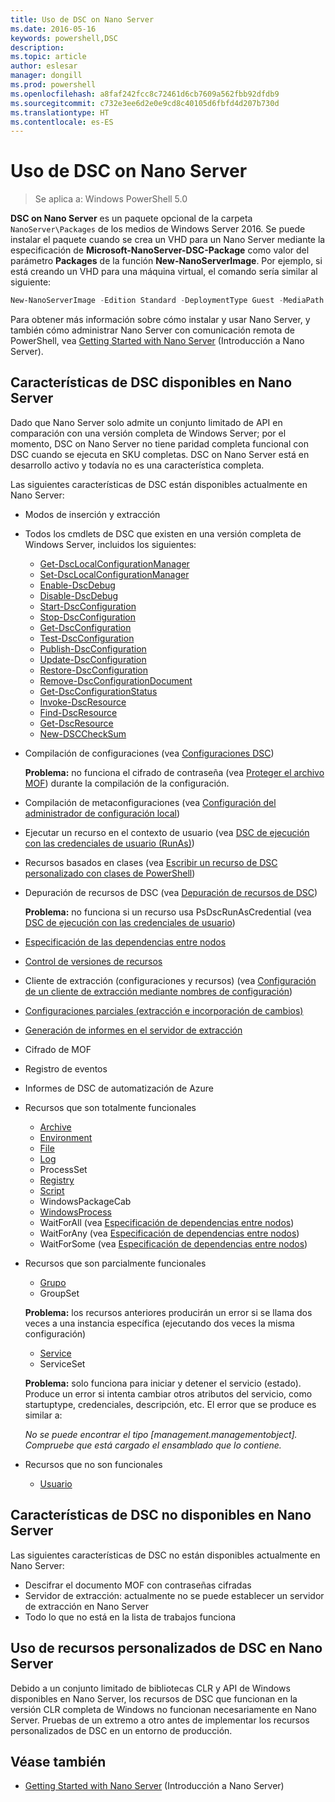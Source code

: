 ```yaml
---
title: Uso de DSC on Nano Server
ms.date: 2016-05-16
keywords: powershell,DSC
description: 
ms.topic: article
author: eslesar
manager: dongill
ms.prod: powershell
ms.openlocfilehash: a8faf242fcc8c72461d6cb7609a562fbb92dfdb9
ms.sourcegitcommit: c732e3ee6d2e0e9cd8c40105d6fbfd4d207b730d
ms.translationtype: HT
ms.contentlocale: es-ES
---
```

# <a name="using-dsc-on-nano-server"></a>Uso de DSC on Nano Server

> Se aplica a: Windows PowerShell 5.0

**DSC on Nano Server** es un paquete opcional de la carpeta `NanoServer\Packages` de los medios de Windows Server 2016. Se puede instalar el paquete cuando se crea un VHD para un Nano Server mediante la especificación de **Microsoft-NanoServer-DSC-Package** como valor del parámetro **Packages** de la función **New-NanoServerImage**. Por ejemplo, si está creando un VHD para una máquina virtual, el comando sería similar al siguiente:

```powershell
New-NanoServerImage -Edition Standard -DeploymentType Guest -MediaPath f:\ -BasePath .\Base -TargetPath .\Nano1\Nano.vhd -ComputerName Nano1 -Packages Microsoft-NanoServer-DSC-Package
```

Para obtener más información sobre cómo instalar y usar Nano Server, y también cómo administrar Nano Server con comunicación remota de PowerShell, vea [Getting Started with Nano Server](https://technet.microsoft.com/en-us/library/mt126167.aspx) (Introducción a Nano Server).


## <a name="dsc-features-available-on-nano-server"></a>Características de DSC disponibles en Nano Server

 Dado que Nano Server solo admite un conjunto limitado de API en comparación con una versión completa de Windows Server; por el momento, DSC on Nano Server no tiene paridad completa funcional con DSC cuando se ejecuta en SKU completas. DSC on Nano Server está en desarrollo activo y todavía no es una característica completa.
 
 Las siguientes características de DSC están disponibles actualmente en Nano Server: 


* Modos de inserción y extracción

* Todos los cmdlets de DSC que existen en una versión completa de Windows Server, incluidos los siguientes: 
  * [Get-DscLocalConfigurationManager](https://technet.microsoft.com/en-us/library/dn407378.aspx)
  * [Set-DscLocalConfigurationManager](https://technet.microsoft.com/en-us/library/dn521621.aspx)   
  * [Enable-DscDebug](https://technet.microsoft.com/en-us/library/mt517870.aspx)
  * [Disable-DscDebug](https://technet.microsoft.com/en-us/library/mt517872.aspx)       
  * [Start-DscConfiguration](https://technet.microsoft.com/en-us/library/dn521623.aspx)
  * [Stop-DscConfiguration](https://technet.microsoft.com/en-us/library/mt143542.aspx)
  * [Get-DscConfiguration](https://technet.microsoft.com/en-us/library/dn407379.aspx)
  * [Test-DscConfiguration](https://technet.microsoft.com/en-us/library/dn407382.aspx)      
  * [Publish-DscConfiguration](https://technet.microsoft.com/en-us/library/mt517875.aspx) 
  * [Update-DscConfiguration](https://technet.microsoft.com/en-us/library/mt143541.aspx)
  * [Restore-DscConfiguration](https://technet.microsoft.com/en-us/library/dn407383.aspx)
  * [Remove-DscConfigurationDocument](https://technet.microsoft.com/en-us/library/mt143544.aspx)
  * [Get-DscConfigurationStatus](https://technet.microsoft.com/en-us/library/mt517868.aspx)
  * [Invoke-DscResource](https://technet.microsoft.com/en-us/library/mt517869.aspx)
  * [Find-DscResource](https://technet.microsoft.com/en-us/library/mt517874.aspx)
  * [Get-DscResource](https://technet.microsoft.com/en-us/library/dn521625.aspx)
  * [New-DSCCheckSum](https://technet.microsoft.com/en-us/library/dn521622.aspx)    

* Compilación de configuraciones (vea [Configuraciones DSC](configurations.md))

  **Problema:** no funciona el cifrado de contraseña (vea [Proteger el archivo MOF](securemof.md)) durante la compilación de la configuración.

* Compilación de metaconfiguraciones (vea [Configuración del administrador de configuración local](metaConfig.md))

* Ejecutar un recurso en el contexto de usuario (vea [DSC de ejecución con las credenciales de usuario (RunAs)](runAsUser.md))

* Recursos basados en clases (vea [Escribir un recurso de DSC personalizado con clases de PowerShell](authoringResourceClass.md))

* Depuración de recursos de DSC (vea [Depuración de recursos de DSC](debugresource.md))
  
  **Problema:** no funciona si un recurso usa PsDscRunAsCredential (vea [DSC de ejecución con las credenciales de usuario](runAsUser.md))

* [Especificación de las dependencias entre nodos](crossNodeDependencies.md) 

* [Control de versiones de recursos](sxsResource.md)

* Cliente de extracción (configuraciones y recursos) (vea [Configuración de un cliente de extracción mediante nombres de configuración](pullClientConfigNames.md))

* [Configuraciones parciales (extracción e incorporación de cambios)](partialConfigs.md)

* [Generación de informes en el servidor de extracción](reportServer.md) 

* Cifrado de MOF

* Registro de eventos

* Informes de DSC de automatización de Azure

* Recursos que son totalmente funcionales
  * [Archive](archiveResource.md)
  * [Environment](environmentResource.md)
  * [File](fileResource.md)
  * [Log](logResource.md)
  * ProcessSet
  * [Registry](registryResource.md)
  * [Script](scriptResource.md)
  * WindowsPackageCab
  * [WindowsProcess](windowsProcessResource.md)
  * WaitForAll (vea [Especificación de dependencias entre nodos](crossNodeDependencies.md))
  * WaitForAny (vea [Especificación de dependencias entre nodos](crossNodeDependencies.md))
  * WaitForSome (vea [Especificación de dependencias entre nodos](crossNodeDependencies.md))

* Recursos que son parcialmente funcionales
  * [Grupo](groupResource.md)
  * GroupSet
  
  **Problema:** los recursos anteriores producirán un error si se llama dos veces a una instancia específica (ejecutando dos veces la misma configuración)
  
  * [Service](serviceResource.md)
  * ServiceSet
  
  **Problema:** solo funciona para iniciar y detener el servicio (estado). Produce un error si intenta cambiar otros atributos del servicio, como startuptype, credenciales, descripción, etc. El error que se produce es similar a:
  
  *No se puede encontrar el tipo [management.managementobject]. Compruebe que está cargado el ensamblado que lo contiene.*
  
* Recursos que no son funcionales
  * [Usuario](userResource.md)
  

## <a name="dsc-features-not-available-on-nano-server"></a>Características de DSC no disponibles en Nano Server

Las siguientes características de DSC no están disponibles actualmente en Nano Server:

* Descifrar el documento MOF con contraseñas cifradas 
* Servidor de extracción: actualmente no se puede establecer un servidor de extracción en Nano Server
* Todo lo que no está en la lista de trabajos funciona

## <a name="using-custom-dsc-resources-on-nano-server"></a>Uso de recursos personalizados de DSC en Nano Server
 
Debido a un conjunto limitado de bibliotecas CLR y API de Windows disponibles en Nano Server, los recursos de DSC que funcionan en la versión CLR completa de Windows no funcionan necesariamente en Nano Server. Pruebas de un extremo a otro antes de implementar los recursos personalizados de DSC en un entorno de producción.

## <a name="see-also"></a>Véase también
- [Getting Started with Nano Server](https://technet.microsoft.com/en-us/library/mt126167.aspx) (Introducción a Nano Server)

